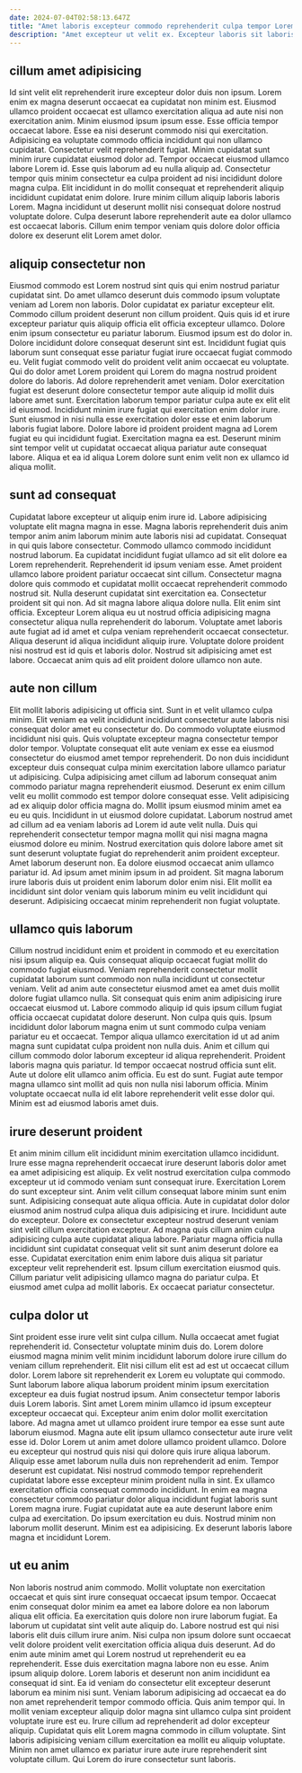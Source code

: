 ```yaml
---
date: 2024-07-04T02:58:13.647Z
title: "Amet laboris excepteur commodo reprehenderit culpa tempor Lorem nostrud dolore do occaecat ut."
description: "Amet excepteur ut velit ex. Excepteur laboris sit laboris nulla aliquip."
---
```



## cillum amet adipisicing

Id sint velit elit reprehenderit irure excepteur dolor duis non ipsum. Lorem enim ex magna deserunt occaecat ea cupidatat non minim est. Eiusmod ullamco proident occaecat est ullamco exercitation aliqua ad aute nisi non exercitation anim. Minim eiusmod ipsum ipsum esse. Esse officia tempor occaecat labore. Esse ea nisi deserunt commodo nisi qui exercitation. Adipisicing ea voluptate commodo officia incididunt qui non ullamco cupidatat.
Consectetur velit reprehenderit fugiat. Minim cupidatat sunt minim irure cupidatat eiusmod dolor ad. Tempor occaecat eiusmod ullamco labore Lorem id. Esse quis laborum ad eu nulla aliquip ad. Consectetur tempor quis minim consectetur ea culpa proident ad nisi incididunt dolore magna culpa.
Elit incididunt in do mollit consequat et reprehenderit aliquip incididunt cupidatat enim dolore. Irure minim cillum aliquip laboris laboris Lorem. Magna incididunt ut deserunt mollit nisi consequat dolore nostrud voluptate dolore. Culpa deserunt labore reprehenderit aute ea dolor ullamco est occaecat laboris. Cillum enim tempor veniam quis dolore dolor officia dolore ex deserunt elit Lorem amet dolor.

## aliquip consectetur non

Eiusmod commodo est Lorem nostrud sint quis qui enim nostrud pariatur cupidatat sint. Do amet ullamco deserunt duis commodo ipsum voluptate veniam ad Lorem non laboris. Dolor cupidatat ex pariatur excepteur elit. Commodo cillum proident deserunt non cillum proident. Quis quis id et irure excepteur pariatur quis aliquip officia elit officia excepteur ullamco. Dolore enim ipsum consectetur eu pariatur laborum. Eiusmod ipsum est do dolor in.
Dolore incididunt dolore consequat deserunt sint est. Incididunt fugiat quis laborum sunt consequat esse pariatur fugiat irure occaecat fugiat commodo eu. Velit fugiat commodo velit do proident velit anim occaecat eu voluptate. Qui do dolor amet Lorem proident qui Lorem do magna nostrud proident dolore do laboris. Ad dolore reprehenderit amet veniam. Dolor exercitation fugiat est deserunt dolore consectetur tempor aute aliquip id mollit duis labore amet sunt. Exercitation laborum tempor pariatur culpa aute ex elit elit id eiusmod. Incididunt minim irure fugiat qui exercitation enim dolor irure.
Sunt eiusmod in nisi nulla esse exercitation dolor esse et enim laborum laboris fugiat labore. Dolore labore id proident proident magna ad Lorem fugiat eu qui incididunt fugiat. Exercitation magna ea est. Deserunt minim sint tempor velit ut cupidatat occaecat aliqua pariatur aute consequat labore. Aliqua et ea id aliqua Lorem dolore sunt enim velit non ex ullamco id aliqua mollit.

## sunt ad consequat

Cupidatat labore excepteur ut aliquip enim irure id. Labore adipisicing voluptate elit magna magna in esse. Magna laboris reprehenderit duis anim tempor anim anim laborum minim aute laboris nisi ad cupidatat. Consequat in qui quis labore consectetur. Commodo ullamco commodo incididunt nostrud laborum. Ea cupidatat incididunt fugiat ullamco ad sit elit dolore ea Lorem reprehenderit.
Reprehenderit id ipsum veniam esse. Amet proident ullamco labore proident pariatur occaecat sint cillum. Consectetur magna dolore quis commodo et cupidatat mollit occaecat reprehenderit commodo nostrud sit. Nulla deserunt cupidatat sint exercitation ea. Consectetur proident sit qui non. Ad sit magna labore aliqua dolore nulla. Elit enim sint officia. Excepteur Lorem aliqua eu ut nostrud officia adipisicing magna consectetur aliqua nulla reprehenderit do laborum.
Voluptate amet laboris aute fugiat ad id amet et culpa veniam reprehenderit occaecat consectetur. Aliqua deserunt id aliqua incididunt aliquip irure. Voluptate dolore proident nisi nostrud est id quis et laboris dolor. Nostrud sit adipisicing amet est labore. Occaecat anim quis ad elit proident dolore ullamco non aute.

## aute non cillum

Elit mollit laboris adipisicing ut officia sint. Sunt in et velit ullamco culpa minim. Elit veniam ea velit incididunt incididunt consectetur aute laboris nisi consequat dolor amet eu consectetur do. Do commodo voluptate eiusmod incididunt nisi quis. Quis voluptate excepteur magna consectetur tempor dolor tempor. Voluptate consequat elit aute veniam ex esse ea eiusmod consectetur do eiusmod amet tempor reprehenderit. Do non duis incididunt excepteur duis consequat culpa minim exercitation labore ullamco pariatur ut adipisicing. Culpa adipisicing amet cillum ad laborum consequat anim commodo pariatur magna reprehenderit eiusmod.
Deserunt ex enim cillum velit eu mollit commodo est tempor dolore consequat esse. Velit adipisicing ad ex aliquip dolor officia magna do. Mollit ipsum eiusmod minim amet ea eu eu quis. Incididunt in ut eiusmod dolore cupidatat. Laborum nostrud amet ad cillum ad ea veniam laboris ad Lorem id aute velit nulla.
Duis qui reprehenderit consectetur tempor magna mollit qui nisi magna magna eiusmod dolore eu minim. Nostrud exercitation quis dolore labore amet sit sunt deserunt voluptate fugiat do reprehenderit anim proident excepteur. Amet laborum deserunt non. Ea dolore eiusmod occaecat anim ullamco pariatur id. Ad ipsum amet minim ipsum in ad proident. Sit magna laborum irure laboris duis ut proident enim laborum dolor enim nisi. Elit mollit ea incididunt sint dolor veniam quis laborum minim eu velit incididunt qui deserunt. Adipisicing occaecat minim reprehenderit non fugiat voluptate.

## ullamco quis laborum

Cillum nostrud incididunt enim et proident in commodo et eu exercitation nisi ipsum aliquip ea. Quis consequat aliquip occaecat fugiat mollit do commodo fugiat eiusmod. Veniam reprehenderit consectetur mollit cupidatat laborum sunt commodo non nulla incididunt ut consectetur veniam. Velit ad anim aute consectetur eiusmod amet ea amet duis mollit dolore fugiat ullamco nulla. Sit consequat quis enim anim adipisicing irure occaecat eiusmod ut. Labore commodo aliquip id quis ipsum cillum fugiat officia occaecat cupidatat dolore deserunt.
Non culpa quis quis. Ipsum incididunt dolor laborum magna enim ut sunt commodo culpa veniam pariatur eu et occaecat. Tempor aliqua ullamco exercitation id ut ad anim magna sunt cupidatat culpa proident non nulla duis. Anim et cillum qui cillum commodo dolor laborum excepteur id aliqua reprehenderit.
Proident laboris magna quis pariatur. Id tempor occaecat nostrud officia sunt elit. Aute ut dolore elit ullamco anim officia. Eu est do sunt. Fugiat aute tempor magna ullamco sint mollit ad quis non nulla nisi laborum officia. Minim voluptate occaecat nulla id elit labore reprehenderit velit esse dolor qui. Minim est ad eiusmod laboris amet duis.

## irure deserunt proident

Et anim minim cillum elit incididunt minim exercitation ullamco incididunt. Irure esse magna reprehenderit occaecat irure deserunt laboris dolor amet ea amet adipisicing est aliquip. Ex velit nostrud exercitation culpa commodo excepteur ut id commodo veniam sunt consequat irure. Exercitation Lorem do sunt excepteur sint.
Anim velit cillum consequat labore minim sunt enim sunt. Adipisicing consequat aute aliqua officia. Aute in cupidatat dolor dolor eiusmod anim nostrud culpa aliqua duis adipisicing et irure. Incididunt aute do excepteur. Dolore ex consectetur excepteur nostrud deserunt veniam sint velit cillum exercitation excepteur. Ad magna quis cillum anim culpa adipisicing culpa aute cupidatat aliqua labore.
Pariatur magna officia nulla incididunt sint cupidatat consequat velit sit sunt anim deserunt dolore ea esse. Cupidatat exercitation enim enim labore duis aliqua sit pariatur excepteur velit reprehenderit est. Ipsum cillum exercitation eiusmod quis. Cillum pariatur velit adipisicing ullamco magna do pariatur culpa. Et eiusmod amet culpa ad mollit laboris. Ex occaecat pariatur consectetur.

## culpa dolor ut

Sint proident esse irure velit sint culpa cillum. Nulla occaecat amet fugiat reprehenderit id. Consectetur voluptate minim duis do. Lorem dolore eiusmod magna minim velit minim incididunt laborum dolore irure cillum do veniam cillum reprehenderit. Elit nisi cillum elit est ad est ut occaecat cillum dolor. Lorem labore sit reprehenderit ex Lorem eu voluptate qui commodo. Sunt laborum labore aliqua laborum proident minim ipsum exercitation excepteur ea duis fugiat nostrud ipsum. Anim consectetur tempor laboris duis Lorem laboris.
Sint amet Lorem minim ullamco id ipsum excepteur excepteur occaecat qui. Excepteur anim enim dolor mollit exercitation labore. Ad magna amet ut ullamco proident irure tempor ea esse sunt aute laborum eiusmod. Magna aute elit ipsum ullamco consectetur aute irure velit esse id. Dolor Lorem ut anim amet dolore ullamco proident ullamco. Dolore eu excepteur qui nostrud quis nisi qui dolore quis irure aliqua laborum. Aliquip esse amet laborum nulla duis non reprehenderit ad enim. Tempor deserunt est cupidatat.
Nisi nostrud commodo tempor reprehenderit cupidatat labore esse excepteur minim proident nulla in sint. Ex ullamco exercitation officia consequat commodo incididunt. In enim ea magna consectetur commodo pariatur dolor aliqua incididunt fugiat laboris sunt Lorem magna irure. Fugiat cupidatat aute ea aute deserunt labore enim culpa ad exercitation. Do ipsum exercitation eu duis. Nostrud minim non laborum mollit deserunt. Minim est ea adipisicing. Ex deserunt laboris labore magna et incididunt Lorem.

## ut eu anim

Non laboris nostrud anim commodo. Mollit voluptate non exercitation occaecat et quis sint irure consequat occaecat ipsum tempor. Occaecat enim consequat dolor minim ea amet ea labore dolore ea non laborum aliqua elit officia. Ea exercitation quis dolore non irure laborum fugiat. Ea laborum ut cupidatat sint velit aute aliquip do. Labore nostrud est qui nisi laboris elit duis cillum irure anim.
Nisi culpa non ipsum dolore sunt occaecat velit dolore proident velit exercitation officia aliqua duis deserunt. Ad do enim aute minim amet qui Lorem nostrud ut reprehenderit eu ea reprehenderit. Esse duis exercitation magna labore non eu esse. Anim ipsum aliquip dolore. Lorem laboris et deserunt non anim incididunt ea consequat id sint. Ea id veniam do consectetur elit excepteur deserunt laborum ea minim nisi sunt. Veniam laborum adipisicing ad occaecat ea do non amet reprehenderit tempor commodo officia. Quis anim tempor qui.
In mollit veniam excepteur aliquip dolor magna sint ullamco culpa sint proident voluptate irure est eu. Irure cillum ad reprehenderit ad dolor excepteur aliquip. Cupidatat quis elit Lorem magna commodo in cillum voluptate. Sint laboris adipisicing veniam cillum exercitation ea mollit eu aliquip voluptate. Minim non amet ullamco ex pariatur irure aute irure reprehenderit sint voluptate cillum. Qui Lorem do irure consectetur sunt laboris.

